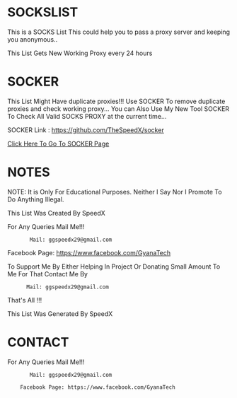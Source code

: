 # SOCKSLIST
This is a SOCKS List
This could help you to pass a proxy server and keeping you anonymous..

This List Gets New Working Proxy every 24 hours

# SOCKER
This List Might Have duplicate proxies!!! Use SOCKER To remove duplicate proxies and check working proxy...
You can Also Use My New Tool SOCKER To Check All Valid SOCKS PROXY at the current time...

SOCKER Link : https://github.com/TheSpeedX/socker

<a href="https://github.com/TheSpeedX/socker">Click Here To Go To SOCKER Page</a>

# NOTES

 NOTE: It is Only For Educational Purposes. Neither I Say Nor I Promote To Do Anything Illegal.

 This List Was Created By SpeedX
 
 For Any Queries Mail Me!!!
 
           Mail: ggspeedx29@gmail.com
           
  Facebook Page: https://www.facebook.com/GyanaTech
  
  To Support Me By Either Helping In Project Or Donating Small Amount To Me For That Contact Me By
          
          Mail: ggspeedx29@gmail.com
          
 That's All !!!

 This List Was Generated By SpeedX


# CONTACT

 For Any Queries Mail Me!!!
 
           Mail: ggspeedx29@gmail.com
           
        Facebook Page: https://www.facebook.com/GyanaTech
